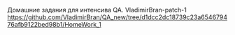 Домашние задания для интенсива QA. 
VladimirBran-patch-1
https://github.com/VladimirBran/QA_new/tree/d1dcc2dc18739c23a654679476afb9122bed98b1/HomeWork_1
